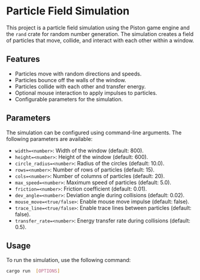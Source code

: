 # Particle Field Simulation

This project is a particle field simulation using the Piston game engine and the `rand` crate for random number generation. The simulation creates a field of particles that move, collide, and interact with each other within a window.

## Features

- Particles move with random directions and speeds.
- Particles bounce off the walls of the window.
- Particles collide with each other and transfer energy.
- Optional mouse interaction to apply impulses to particles.
- Configurable parameters for the simulation.

## Parameters

The simulation can be configured using command-line arguments. The following parameters are available:

- `width=<number>`: Width of the window (default: 800).
- `height=<number>`: Height of the window (default: 600).
- `circle_radius=<number>`: Radius of the circles (default: 10.0).
- `rows=<number>`: Number of rows of particles (default: 15).
- `cols=<number>`: Number of columns of particles (default: 20).
- `max_speed=<number>`: Maximum speed of particles (default: 5.0).
- `friction=<number>`: Friction coefficient (default: 0.01).
- `dev_angle=<number>`: Deviation angle during collisions (default: 0.02).
- `mouse_move=<true/false>`: Enable mouse move impulse (default: false).
- `trace_line=<true/false>`: Enable trace lines between particles (default: false).
- `transfer_rate=<number>`: Energy transfer rate during collisions (default: 0.5).

## Usage

To run the simulation, use the following command:

```sh
cargo run  [OPTIONS]